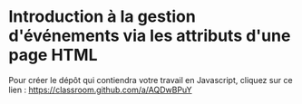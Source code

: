 # Introduction à la gestion d'événements via les attributs d'une page HTML

Pour créer le dépôt qui contiendra votre travail en Javascript, cliquez sur ce lien : https://classroom.github.com/a/AQDwBPuY
